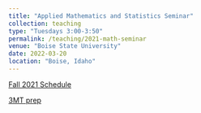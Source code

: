 ```yaml
---
title: "Applied Mathematics and Statistics Seminar"
collection: teaching
type: "Tuesdays 3:00-3:50"
permalink: /teaching/2021-math-seminar
venue: "Boise State University"
date: 2022-03-20
location: "Boise, Idaho"
---
```



[Fall 2021 Schedule](https://jodimead.github.io/files/Calendar_Fall_2021.pdf)
<br>

[3MT prep](https://jodimead.github.io/files/3MT_workshop.pdf)

